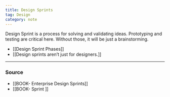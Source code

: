 ```yaml
---
title: Design Sprints
tag: Design
category: note
---
```

Design Sprint is a process for solving and validating ideas. Prototyping and testing are critical here. Without those, it will be just a brainstorming. 

- [[Design Sprint Phases]]
- [[Design sprints aren’t just for designers.]] 

--- 
### Source
- [[BOOK- Enterprise Design Sprints]]
- [[BOOK- Sprint ]]